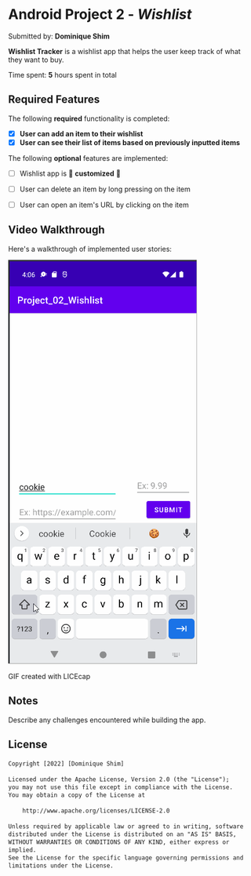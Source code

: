 # Android Project 2 - *Wishlist*

Submitted by: **Dominique Shim**

**Wishlist Tracker** is a wishlist app that helps the user keep track of what they want to buy.

Time spent: **5** hours spent in total

## Required Features

The following **required** functionality is completed:

- [x] **User can add an item to their wishlist**
- [x] **User can see their list of items based on previously inputted items**

The following **optional** features are implemented:

- [ ] Wishlist app is 🎨 **customized** 🎨
- [ ] User can delete an item by long pressing on the item
- [ ] User can open an item's URL by clicking on the item


## Video Walkthrough

Here's a walkthrough of implemented user stories:

<img src='./Wishlist Walkthrough.gif' title='Video Walkthrough' width='' alt='Video Walkthrough' />

GIF created with LICEcap 


## Notes

Describe any challenges encountered while building the app.

## License

    Copyright [2022] [Dominique Shim]

    Licensed under the Apache License, Version 2.0 (the "License");
    you may not use this file except in compliance with the License.
    You may obtain a copy of the License at

        http://www.apache.org/licenses/LICENSE-2.0

    Unless required by applicable law or agreed to in writing, software
    distributed under the License is distributed on an "AS IS" BASIS,
    WITHOUT WARRANTIES OR CONDITIONS OF ANY KIND, either express or implied.
    See the License for the specific language governing permissions and
    limitations under the License.
